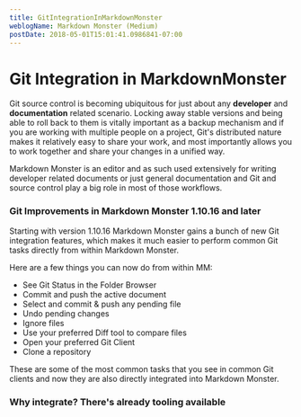 ```yaml
---
title: GitIntegrationInMarkdownMonster
weblogName: Markdown Monster (Medium)
postDate: 2018-05-01T15:01:41.0986841-07:00
---
```

# Git Integration in MarkdownMonster
Git source control is becoming ubiquitous for just about any **developer** and **documentation** related scenario. Locking away stable versions and being able to roll back to them is vitally important as a backup mechanism and if you are working with multiple people on a project, Git's distributed nature makes it relatively easy to share your work, and most importantly allows you to work together and share your changes in a unified way.

Markdown Monster is an editor and as such used extensively for writing developer related documents or just general documentation and Git and source control play a big role in most of those workflows.

### Git Improvements in Markdown Monster 1.10.16 and later
Starting with version 1.10.16 Markdown Monster gains a bunch of new Git integration features, which makes it much easier to perform common Git tasks directly from within Markdown Monster.

Here are a few things you can now do from within MM:

* See Git Status in the Folder Browser
* Commit and push the active document 
* Select and commit & push any pending file
* Undo pending changes
* Ignore files
* Use your preferred Diff tool to compare files
* Open your preferred Git Client
* Clone a repository

These are some of the most common tasks that you see in common Git clients and now they are also directly integrated into Markdown Monster.

### Why integrate? There's already tooling available
